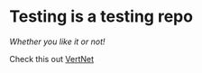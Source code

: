 # Testing is a testing repo


*Whether you like it or not!*

Check this out [VertNet](vertnet.org)

